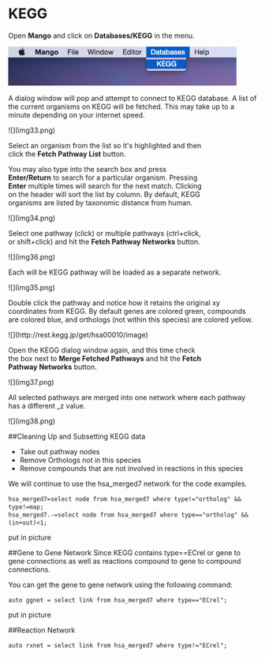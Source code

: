 # KEGG

Open **Mango** and click on **Databases/KEGG** in the menu.

<!--<center> -->
![](img32.png)

A dialog window will pop and attempt to connect to KEGG database. A list of the current organisms on KEGG will be fetched. This may take up to a minute depending on your internet speed. 

<div style="width:400px">
![](img33.png)


Select an organism from the list so it's highlighted and then click the **Fetch Pathway List** button. 

You may also type into the search box and press **Enter/Return** to search for a particular organism. Pressing **Enter** multiple times will search for the next match. Clicking on the header will sort the list by column. By default, KEGG organisms are listed by taxonomic distance from human.

<div style="width:400px">
![](img34.png)

Select one pathway (click) or multiple pathways (ctrl+click, or shift+click) and hit the **Fetch Pathway Networks** button.

<div style="width:500px">
![](img36.png)

Each will be KEGG pathway will be loaded as a separate network.

<div style="width:500px">
![](img35.png)

Double click the pathway and notice how it retains the original xy coordinates from KEGG. By default genes are colored green, compounds are colored blue, and orthologs (not within this species) are colored yellow.

<div style="width:400px">
![](http://rest.kegg.jp/get/hsa00010/image)

Open the KEGG dialog window again, and this time check the box next to **Merge Fetched Pathways** and hit the **Fetch Pathway Networks** button. 

<div style="width:500px">
![](img37.png)

All selected pathways are merged into one network where each pathway has a different _z value.

<div style="width:500px">
![](img38.png)

##Cleaning Up and Subsetting KEGG data

* Take out pathway nodes
* Remove Orthologs not in this species
* Remove compounds that are not involved in reactions in this species

We will continue to use the hsa_merged7 network for the code examples.

```
hsa_merged7=select node from hsa_merged7 where type!="ortholog" && type!=map;
hsa_merged7.-=select node from hsa_merged7 where type=="ortholog" && (in+out)<1;
```
put in picture

##Gene to Gene Network
Since KEGG contains type==ECrel or gene to gene connections as well as reactions compound to gene to compound connections. 

You can get the gene to gene network using the following command:

```
auto ggnet = select link from hsa_merged7 where type=="ECrel";
```

put in picture

##Reaction Network

```
auto rxnet = select link from hsa_merged7 where type!="ECrel";
```



